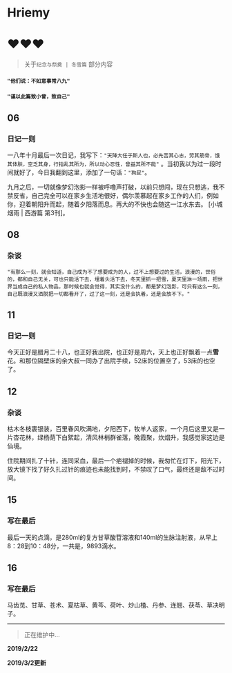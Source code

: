 # Hriemy
# ❤❤❤
> 关于`纪念与祭奠 | 冬雪篇` 部分内容

#### `"他们说：不如意事常八九"`

#### `"谨以此篇致小曾，致自己" `

## 06


### 日记一则

一八年十月最后一次日记，我写下：`"天降大任于斯人也，必先苦其心志，劳其筋骨，饿其体肤，空乏其身，行指乱其所为，所以动心忍性，曾益其所不能"`  。当初我以为过一段时间就好了，今日我翻到这里，添加了一句话：`"狗屁"`。 

九月之后，一切就像梦幻泡影一样被呼噜声打破，以前只想闯，现在只想逃，我不禁反省，自己完全可以在家乡生活地很好，偶尔羡慕起在家乡工作的人们，例如你，迎着朝阳升而起，随着夕阳落而息。再大的不快也会随这一江水东去。 [小城烟雨 | 西游篇 第3刊]。


## 08



### 杂谈


`"有那么一刻，就会知道，自己成为不了想要成为的人，过不上想要过的生活，浪漫的，世俗的，都和自己无关，可也只能活下去，埋着头活下去，冬天里抓一把雪，夏天里淋一场雨，把世界当成自己的私人物品，那时候也就会觉得，其实没什么的，都是梦幻泡影，可只有这么一刻，自己既浪漫又洒脱把一切都看开了，过了这一刻，还是会执着，还是会放不下。"`

## 11


### 日记一则  
   今天正好是腊月二十八，也正好我出院，也正好是周六，天上也正好飘着一点**雪**花。和那位隔壁床的余大叔一同办了出院手续，52床的位置空了，53床的也空了。
## 12

### 杂谈

枯木冬枝裹银装，百里春风吹满地，夕阳西下，牧羊人返家，一个月后这里又是一片杏花林，绿杨荫下白絮起，清风林梢群雀落，晚霞聚，炊烟升，我感觉家这边是仙境。

住院期间扎了十针，连同采血，最后一个疤褪掉的时候，我匆忙在灯下，阳光下，放大镜下找了好久扎过针的痕迹也未能找到时，不禁叹了口气，最终还是敌不过时间。
## 15


### 写在最后

   最后一天的点滴，是280ml的复方甘草酸苷溶液和140ml的生脉注射液，从早上8：28到10：48分，一共是，9893滴水。



## 16

### 写在最后

   马齿苋、甘草、苍术、夏枯草、黄芩、荷叶、炒山楂、丹参、连翘、茯苓、草决明子。


---
> 正在维护中...

**2019/2/22**  

**2019/3/2更新**
